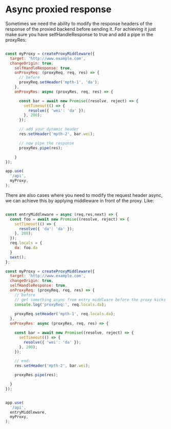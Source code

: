 # Async proxied response

Sometimes we need the ability to modify the response headers of the response of the proxied backend before sending it. For achieving it just make sure you have selfHandleResponse to true and add a pipe in the proxyRes:

```javascript

const myProxy = createProxyMiddleware({
  target: 'http://www.example.com',
  changeOrigin: true,
    selfHandleResponse: true,
    onProxyReq: (proxyReq, req, res) => {
      // before
      proxyReq.setHeader('mpth-1', 'da');
    },
    onProxyRes: async (proxyRes, req, res) => {

      const bar = await new Promise((resolve, reject) => {
        setTimeout(() => {
          resolve({ 'wei': 'da' });
        }, 200);
      });

      // add your dynamic header
      res.setHeader('mpth-2', bar.wei);

      // now pipe the response
      proxyRes.pipe(res);

    }  
});

app.use(
  '/api',
  myProxy,
);
```

There are also cases where you need to modify the request header async, we can achieve this by applying middleware in front of the proxy. Like:



```javascript

const entryMiddleware = async (req,res,next) => {
  const foo = await new Promise((resolve, reject) => {
    setTimeout(() => {
      resolve({ 'da': 'da' });
    }, 200);
  });
  req.locals = {
    da: foo.da
  }
  next();
};

const myProxy = createProxyMiddleware({
  target: 'http://www.example.com',
  changeOrigin: true,
  selfHandleResponse: true,
  onProxyReq: (proxyReq, req, res) => {
    // before
    // get something async from entry middlware before the proxy kicks in
    console.log('proxyReq:', req.locals.da);
    
    proxyReq.setHeader('mpth-1', req.locals.da);
  },
  onProxyRes: async (proxyRes, req, res) => {

    const bar = await new Promise((resolve, reject) => {
      setTimeout(() => {
        resolve({ 'wei': 'da' });
      }, 200);
    });

    // end:
    res.setHeader('mpth-2', bar.wei);

    proxyRes.pipe(res);

  }  
});


app.use(
  '/api',
  entryMiddleware,
  myProxy,
);
```
